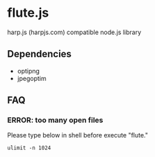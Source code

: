 flute.js
========

harp.js (harpjs.com) compatible node.js library

## Dependencies

- optipng
- jpegoptim

## FAQ

### ERROR: too many open files

Please type below in shell before execute "flute."

```
ulimit -n 1024
```

